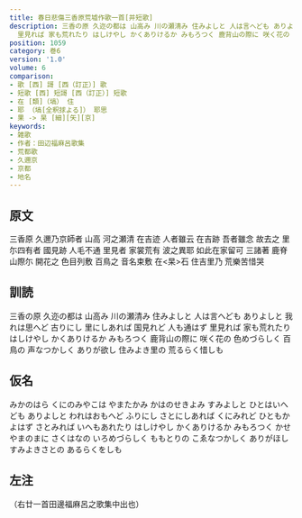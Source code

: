 ```yaml
---
title: 春日悲傷三香原荒墟作歌一首[并短歌]
description: 三香の原 久迩の都は 山高み 川の瀬清み 住みよしと 人は言へども ありよしと 我れは思へど 古りにし 里にしあれば 国見れど 人も通はず
  里見れば 家も荒れたり はしけやし かくありけるか みもろつく 鹿背山の際に 咲く花の 色めづらしく 百鳥の 声なつかしく ありが欲し 住みよき里の 荒るらく惜しも
position: 1059
category: 巻6
version: '1.0'
volume: 6
comparison:
- 歌 [西] 謌 [西（訂正）] 歌
- 短歌 [西] 短謌 [西（訂正）] 短歌
- 在 [類]（塙） 住
- 耶 （塙[全釈捄よる]） 耶思
- 果 -> 杲 [細][矢][京]
keywords:
- 雑歌
- 作者：田辺福麻呂歌集
- 荒都歌
- 久邇京
- 京都
- 地名
---
```


## 原文

三香原 久邇乃京師者 山高 河之瀬清 在吉迹 人者雖云 在吉跡 吾者雖念 故去之 里尓四有者 國見跡 人毛不通 里見者 家裳荒有 波之異耶 如此在家留可 三諸著 鹿脊山際尓 開花之 色目列敷 百鳥之 音名束敷 在<杲>石 住吉里乃 荒樂苦惜哭

## 訓読

三香の原 久迩の都は 山高み 川の瀬清み 住みよしと 人は言へども ありよしと 我れは思へど 古りにし 里にしあれば 国見れど 人も通はず 里見れば 家も荒れたり はしけやし かくありけるか みもろつく 鹿背山の際に 咲く花の 色めづらしく 百鳥の 声なつかしく ありが欲し 住みよき里の 荒るらく惜しも

## 仮名

みかのはら くにのみやこは やまたかみ かはのせきよみ すみよしと ひとはいへども ありよしと われはおもへど ふりにし さとにしあれば くにみれど ひともかよはず さとみれば いへもあれたり はしけやし かくありけるか みもろつく かせやまのまに さくはなの いろめづらしく ももとりの こゑなつかしく ありがほし すみよきさとの あるらくをしも

## 左注

（右廿一首田邊福麻呂之歌集中出也）
